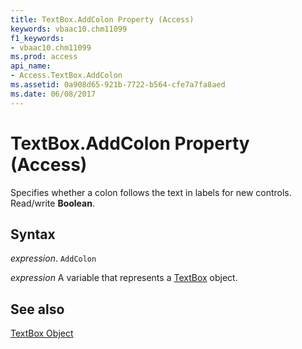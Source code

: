 ```yaml
---
title: TextBox.AddColon Property (Access)
keywords: vbaac10.chm11099
f1_keywords:
- vbaac10.chm11099
ms.prod: access
api_name:
- Access.TextBox.AddColon
ms.assetid: 0a908d65-921b-7722-b564-cfe7a7fa8aed
ms.date: 06/08/2017
---
```



# TextBox.AddColon Property (Access)

Specifies whether a colon follows the text in labels for new controls. Read/write  **Boolean**.


## Syntax

 _expression_. `AddColon`

 _expression_ A variable that represents a [TextBox](Access.TextBox.md) object.


## See also


[TextBox Object](Access.TextBox.md)

